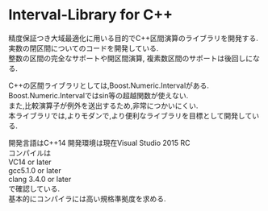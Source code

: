 Interval-Library for C++
=================
精度保証つき大域最適化に用いる目的でC++区間演算のライブラリを開発する.  
実数の閉区間についてのコードを開発している.  
整数の区間の完全なサポートや開区間演算, 複素数区間のサポートは後回しになる.  


C++の区間ライブラリとしては,Boost.Numeric.Intervalがある.  
Boost.Numeric.Intervalではsin等の超越関数が使えない.  
また,比較演算子が例外を送出するため,非常につかいにくい.  
本ライブラリでは,よりモダンで,より便利なライブラリを目標として開発している.  

開発言語はC++14
開発環境は現在Visual Studio 2015 RC  
コンパイルは  
VC14 or later  
gcc5.1.0 or later  
clang 3.4.0 or later  
で確認している.  
基本的にコンパイラには高い規格準拠度を求める.  
